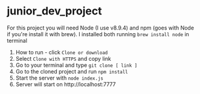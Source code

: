 # junior_dev_project

For this project you will need Node (I use v8.9.4) and npm (goes with Node if you're install it with brew). I installed both running `brew install node` in terminal

1. How to run - click `Clone or download`
2. Select `Clone with HTTPS` and copy link
3. Go to your terminal and type `git clone [ link ]`
4. Go to the cloned project and run `npm install`
5. Start the server with `node index.js`
6. Server will start on http://localhost:7777